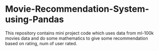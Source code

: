 # Movie-Recommendation-System-using-Pandas
This repository contains mini project code which uses data from ml-100k movies data and do some  mathematics to give some recommendation based on rating, num of user rated. 

